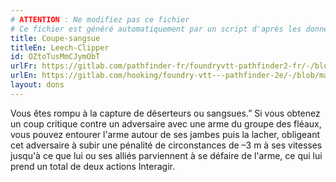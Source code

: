 ```yaml
---
# ATTENTION : Ne modifiez pas ce fichier
# Ce fichier est généré automatiquement par un script d'après les données du module Foundry VTT officiel et de sa traduction
title: Coupe-sangsue
titleEn: Leech-Clipper
id: OZtoTusMmCJymObT
urlFr: https://gitlab.com/pathfinder-fr/foundryvtt-pathfinder2-fr/-/blob/master/data/feats/OZtoTusMmCJymObT.htm
urlEn: https://gitlab.com/hooking/foundry-vtt---pathfinder-2e/-/blob/master/packs/data/feats.db/leech-clipper.json
layout: dons
---
```

Vous êtes rompu à la capture de déserteurs ou sangsues.” Si vous obtenez un coup critique contre un adversaire avec une arme du groupe des fléaux, vous pouvez entourer l'arme autour de ses jambes puis la lacher, obligeant cet adversaire à subir une pénalité de circonstances de –3 m à ses vitesses jusqu'à ce que lui ou ses alliés parviennent à se défaire de l'arme, ce qui lui prend un total de deux actions Interagir.
